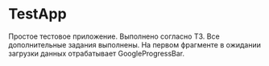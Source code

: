 # TestApp
Простое тестовое приложение. Выполнено согласно ТЗ. Все дополнительные задания выполнены. На первом фрагменте в ожидании загрузки данных отрабатывает GoogleProgressBar.  

